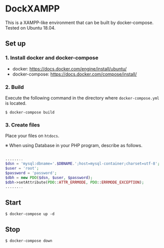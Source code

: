 # DockXAMPP
 This is a XAMPP-like environment that can be built by docker-compose.
 Tested on Ubuntu 18.04.

## Set up
### 1. Install docker and docker-compose
- docker: https://docs.docker.com/engine/install/ubuntu/
- docker-compose: https://docs.docker.com/compose/install/

### 2. Build 
Execute the following command in the directory where `docker-compose.yml` is located.

```
$ docker-compose build
```

### 3. Create files

Place your files on `htdocs`. 

※ When using Database in your PHP program, describe as follows.

```php

........
$dsn = 'mysql:dbname='.$DBNAME.';host=mysql-container;charset=utf-8';
$user = 'root';
$password = 'password';
$dbh = new PDO($dsn, $user, $password);
$dbh->setAttribute(PDO::ATTR_ERRMODE, PDO::ERRMODE_EXCEPTION);
........

```


## Start

```
$ docker-compose up -d
```

## Stop

```
$ docker-compose down
```
